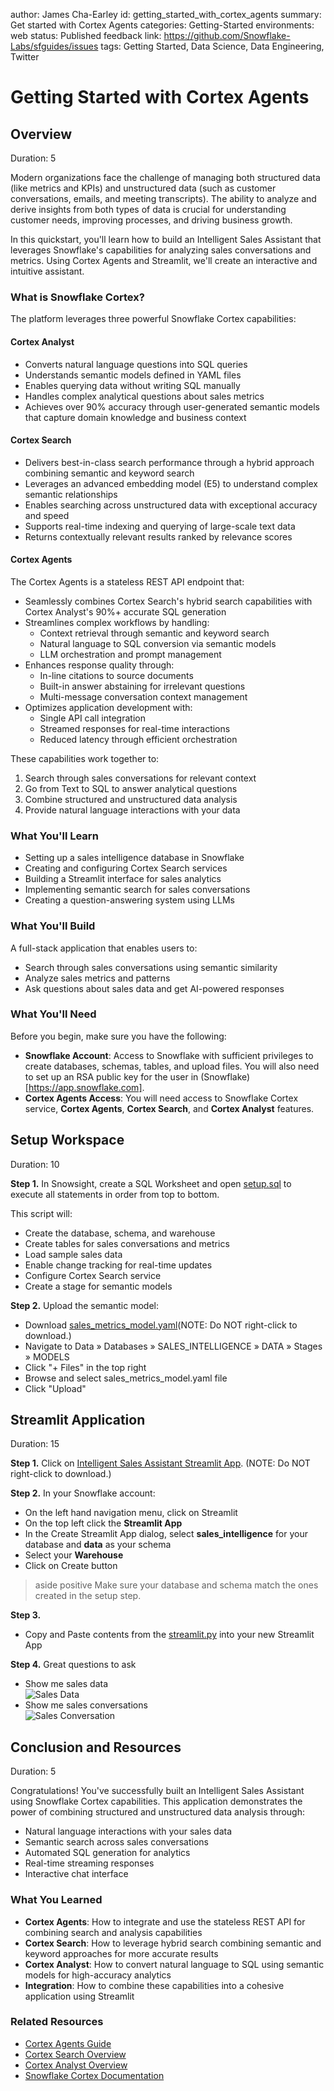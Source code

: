 author: James Cha-Earley
id: getting_started_with_cortex_agents
summary: Get started with Cortex Agents
categories: Getting-Started
environments: web
status: Published 
feedback link: https://github.com/Snowflake-Labs/sfguides/issues
tags: Getting Started, Data Science, Data Engineering, Twitter 

# Getting Started with Cortex Agents

## Overview
Duration: 5

Modern organizations face the challenge of managing both structured data (like metrics and KPIs) and unstructured data (such as customer conversations, emails, and meeting transcripts). The ability to analyze and derive insights from both types of data is crucial for understanding customer needs, improving processes, and driving business growth. 

In this quickstart, you'll learn how to build an Intelligent Sales Assistant that leverages Snowflake's capabilities for analyzing sales conversations and metrics. Using Cortex Agents and Streamlit, we'll create an interactive and intuitive assistant.

### What is Snowflake Cortex?
The platform leverages three powerful Snowflake Cortex capabilities:

#### Cortex Analyst
- Converts natural language questions into SQL queries
- Understands semantic models defined in YAML files
- Enables querying data without writing SQL manually
- Handles complex analytical questions about sales metrics
- Achieves over 90% accuracy through user-generated semantic models that capture domain knowledge and business context

#### Cortex Search
- Delivers best-in-class search performance through a hybrid approach combining semantic and keyword search
- Leverages an advanced embedding model (E5) to understand complex semantic relationships
- Enables searching across unstructured data with exceptional accuracy and speed
- Supports real-time indexing and querying of large-scale text data
- Returns contextually relevant results ranked by relevance scores

#### Cortex Agents
The Cortex Agents is a stateless REST API endpoint that:
- Seamlessly combines Cortex Search's hybrid search capabilities with Cortex Analyst's 90%+ accurate SQL generation
- Streamlines complex workflows by handling:
  - Context retrieval through semantic and keyword search
  - Natural language to SQL conversion via semantic models
  - LLM orchestration and prompt management
- Enhances response quality through:
  - In-line citations to source documents
  - Built-in answer abstaining for irrelevant questions
  - Multi-message conversation context management
- Optimizes application development with:
  - Single API call integration
  - Streamed responses for real-time interactions
  - Reduced latency through efficient orchestration

These capabilities work together to:
1. Search through sales conversations for relevant context
2. Go from Text to SQL to answer analytical questions
3. Combine structured and unstructured data analysis
4. Provide natural language interactions with your data

### What You'll Learn
- Setting up a sales intelligence database in Snowflake
- Creating and configuring Cortex Search services
- Building a Streamlit interface for sales analytics
- Implementing semantic search for sales conversations
- Creating a question-answering system using LLMs

### What You'll Build
A full-stack application that enables users to:
- Search through sales conversations using semantic similarity
- Analyze sales metrics and patterns
- Ask questions about sales data and get AI-powered responses

### What You'll Need
Before you begin, make sure you have the following:

- **Snowflake Account**: Access to Snowflake with sufficient privileges to create databases, schemas, tables, and upload files. You will also need to set up an RSA public key for the user in (Snowflake)[https://app.snowflake.com].
- **Cortex Agents Access**: You will need access to Snowflake Cortex service, **Cortex Agents**, **Cortex Search**, and **Cortex Analyst** features.

## Setup Workspace
Duration: 10

**Step 1.** In Snowsight, create a SQL Worksheet and open [setup.sql](https://github.com/Snowflake-Labs/sfguide-getting-started-with-cortex-agents/blob/main/setup.sql) to execute all statements in order from top to bottom.

This script will:
- Create the database, schema, and warehouse
- Create tables for sales conversations and metrics
- Load sample sales data
- Enable change tracking for real-time updates
- Configure Cortex Search service
- Create a stage for semantic models

**Step 2.** Upload the semantic model:

- Download [sales_metrics_model.yaml](https://github.com/Snowflake-Labs/sfguide-getting-started-with-cortex-agents/blob/main/sales_metrics_model.yaml)(NOTE: Do NOT right-click to download.)
- Navigate to Data » Databases » SALES_INTELLIGENCE » DATA » Stages » MODELS
- Click "+ Files" in the top right
- Browse and select sales_metrics_model.yaml file
- Click "Upload"

## Streamlit Application
Duration: 15

**Step 1.** Click on [Intelligent Sales Assistant Streamlit App](https://github.com/Snowflake-Labs/sfguide-getting-started-with-cortex-agents/blob/main/streamlit.py). (NOTE: Do NOT right-click to download.)

**Step 2.** In your Snowflake account:
* On the left hand navigation menu, click on Streamlit
* On the top left click the **Streamlit App** 
* In the Create Streamlit App dialog, select **sales_intelligence** for your database and **data** as your schema
* Select your **Warehouse**
* Click on Create button

> aside positive
> Make sure your database and schema match the ones created in the setup step.

**Step 3.**
* Copy and Paste contents from the [streamlit.py](https://github.com/Snowflake-Labs/sfguide-getting-started-with-cortex-agents/blob/main/streamlit.py) into your new Streamlit App 

**Step 4.** Great questions to ask
* Show me sales data  
![Sales Data](assets/sales_data.png)
* Show me sales conversations  
![Sales Conversation](assets/sales_conversation.png)

## Conclusion and Resources
Duration: 5

Congratulations! You've successfully built an Intelligent Sales Assistant using Snowflake Cortex capabilities. This application demonstrates the power of combining structured and unstructured data analysis through:
- Natural language interactions with your sales data
- Semantic search across sales conversations
- Automated SQL generation for analytics
- Real-time streaming responses
- Interactive chat interface

### What You Learned
- **Cortex Agents**: How to integrate and use the stateless REST API for combining search and analysis capabilities
- **Cortex Search**: How to leverage hybrid search combining semantic and keyword approaches for more accurate results
- **Cortex Analyst**: How to convert natural language to SQL using semantic models for high-accuracy analytics
- **Integration**: How to combine these capabilities into a cohesive application using Streamlit

### Related Resources
- [Cortex Agents Guide](https://docs.snowflake.com/user-guide/snowflake-cortex/cortex-agents)
- [Cortex Search Overview](https://docs.snowflake.com/en/user-guide/snowflake-cortex/cortex-search/cortex-search-overview)
- [Cortex Analyst Overview](https://docs.snowflake.com/en/user-guide/snowflake-cortex/cortex-analyst)
- [Snowflake Cortex Documentation](https://docs.snowflake.com/en/user-guide/snowflake-cortex/llm-functions)